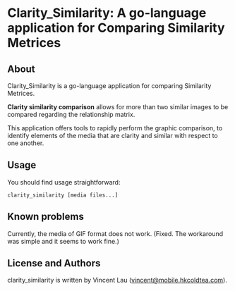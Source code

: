 # Clarity_Similarity: A go-language application for Comparing Similarity Metrices

## About

Clarity_Similarity is a go-language application for comparing Similarity Metrices.

**Clarity similarity comparison** allows for more than two similar images to be compared regarding the relationship matrix.

This application offers tools to rapidly perform the graphic comparison, to identify elements of the media that are clarity and similar with respect to one another.

## Usage

You should find usage straightforward:
```
clarity_similarity [media files...]
```

## Known problems

Currently, the media of GIF format does not work. (Fixed. The workaround was simple and it seems to work fine.)

## License and Authors

clarity_similarity is written by Vincent Lau (vincent@mobile.hkcoldtea.com).
